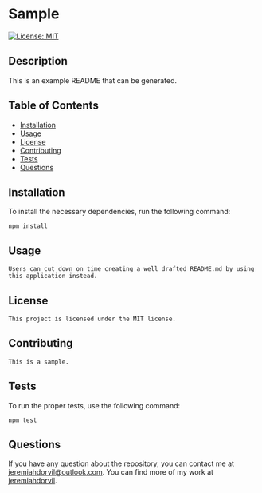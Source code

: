 # Sample
  [![License: MIT](https://img.shields.io/badge/License-MIT-yellow.svg)](https://opensource.org/licenses/MIT)
  ## Description
  This is an example README that can be generated.
  ## Table of Contents
  * [Installation](#installation)
  * [Usage](#contributing)
  * [License](#license)
  * [Contributing](#contributing)
  * [Tests](#tests)
  * [Questions](#questions)
  
  ## Installation
  To install the necessary dependencies, run the following command:
  
  ```
  npm install
  ```
  ## Usage
  
  ```
  Users can cut down on time creating a well drafted README.md by using this application instead.
  ```
  ## License
    
    This project is licensed under the MIT license.
  ## Contributing
  ```
  This is a sample.
  ```
  ## Tests
  To run the proper tests, use the following command:
  ```
  npm test
  ```
  ## Questions
  If you have any question about the repository, you can contact me at jeremiahdorvil@outlook.com. You can find more of my work at [jeremiahdorvil](https://github.com/jeremiahdorvil/).
